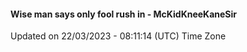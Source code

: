 #### Wise man says only fool rush in - McKidKneeKaneSir
Updated on 22/03/2023 - 08:11:14 (UTC) Time Zone
